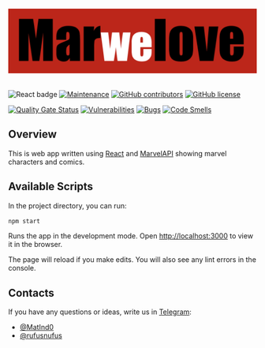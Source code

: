 <p>
<img src="./images/logo.png" width="600px" alt="mar-we-love-logo"/>&nbsp;
</p>

![React badge](https://img.shields.io/badge/MADE%20WITH-REACT-blue?style=for-the-badge&logo=react)
[![Maintenance](https://img.shields.io/maintenance/yes/2021?style=for-the-badge)]()
[![GitHub contributors](https://img.shields.io/github/contributors/rufusnufus/marwelove?style=for-the-badge)](https://github.com/rufusnufus/marwelove/graphs/contributors)
[![GitHub license](https://img.shields.io/badge/license-mit-orange.svg?style=for-the-badge)](https://github.com/rufusnufus/marwelove/blob/master/LICENSE)

[![Quality Gate Status](https://sonarcloud.io/api/project_badges/measure?project=rufusnufus_marwelove&metric=alert_status)](https://sonarcloud.io/dashboard?id=rufusnufus_marwelove)
[![Vulnerabilities](https://sonarcloud.io/api/project_badges/measure?project=rufusnufus_marwelove&metric=vulnerabilities)](https://sonarcloud.io/dashboard?id=rufusnufus_marwelove)
[![Bugs](https://sonarcloud.io/api/project_badges/measure?project=rufusnufus_marwelove&metric=bugs)](https://sonarcloud.io/dashboard?id=rufusnufus_marwelove)
[![Code Smells](https://sonarcloud.io/api/project_badges/measure?project=rufusnufus_marwelove&metric=code_smells)](https://sonarcloud.io/dashboard?id=rufusnufus_marwelove)
<br>

## Overview

This is web app written using [React](https://reactjs.org) and [MarvelAPI](https://developer.marvel.com) showing marvel characters and comics.

## Available Scripts

In the project directory, you can run:

```bash
npm start
```

Runs the app in the development mode.
Open [http://localhost:3000](http://localhost:3000) to view it in the browser.

The page will reload if you make edits.
You will also see any lint errors in the console.

## Contacts

If you have any questions or ideas, write us in [Telegram](https://telegram.org):

- [@MatInd0](https://t.me/MatInd0/)
- [@rufusnufus](https://t.me/rufusnufus/)
